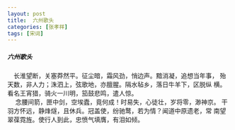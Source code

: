 ```yaml
---
layout: post
title:  六州歌头
categories: [张孝祥]
tags: [宋词]
---
```


##### 六州歌头

　长淮望断，关塞莽然平。征尘暗，霜风劲，悄边声。黯消凝，追想当年事，
殆天数，非人力；洙泗上，弦歌地，亦膻腥。隔水毡乡，落日牛羊下，区脱纵
横。看名王宵猎，骑火一川明，笳鼓悲鸣，遣人惊。　　　　　　　　　　　
　 
<br>　 念腰间箭，匣中剑，空埃蠹，竟何成！时易失，心徒壮，岁将零，渺神京。
干羽方怀远，静烽燧，且休兵。冠盖使，纷驰鹜，若为情？闻道中原遗老，常
南望翠葆霓旌。使行人到此，忠愤气填膺，有泪如倾。　　　　　　　　　　 
　　 
　　　　　　　 


























　　　　　　　　　　 





































